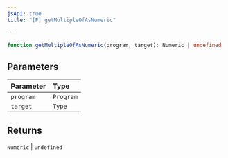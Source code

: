 ```yaml
---
jsApi: true
title: "[F] getMultipleOfAsNumeric"

---
```

```ts
function getMultipleOfAsNumeric(program, target): Numeric | undefined
```

## Parameters

| Parameter | Type |
| :------ | :------ |
| `program` | `Program` |
| `target` | `Type` |

## Returns

`Numeric` \| `undefined`

